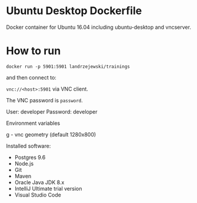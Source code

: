 # Ubuntu Desktop Dockerfile

Docker container for Ubuntu 16.04 including ubuntu-desktop and vncserver.

# How to run

`docker run -p 5901:5901 landrzejewski/trainings`

and then connect to:

`vnc://<host>:5901` via VNC client.

The VNC password is `password`.

User: developer
Password: developer

Environment variables

g - vnc geometry (default 1280x800)

Installed software:
- Postgres 9.6
- Node.js
- Git
- Maven
- Oracle Java JDK 8.x
- IntelliJ Ultimate trial version
- Visual Studio Code


